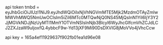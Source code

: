 api token tmbd = eyJhbGciOiJIUzI1NiJ9.eyJhdWQiOiIxNjVhNGVmMTE5Mjk2MzdmOTAyZmIwMWVhMWQ5NmUwOCIsIm5iZiI6MTc0MTQwNjQ0NS45MjQsInN1YiI6IjY3Y2JjMGVkNDJjNzUyMTI1MmY1OTVmNSIsInNjb3BlcyI6WyJhcGlfcmVhZCJdLCJ2ZXJzaW9uIjoxfQ.4ybbcF9w-Yd13jXF9Mi90DsDXVIG8jMoVVo4jVhcCcw


api key = 165a4ef11929637f902fb01ea1d96e08